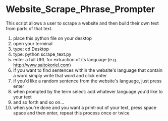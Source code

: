 # Website_Scrape_Phrase_Prompter
This script allows a user to scrape a website and then build their own text from parts of that text.

1. place this python file on your desktop
2. open your terminal
3. type: cd Desktop
4. type: python scrape_text.py
5. enter a full URL for extraction of its language (e.g. http://www.saitokoriel.com)
6. if you want to find sentences within the website's language that contain a word simply write that word and click enter
7. if you'd like a random sentence from the website's language, just press enter
8. when prompted by the term select: add whatever language you'd like to your text
9. and so forth and so on...
10. when you're done and you want a print-out of your text, press space space and then enter, repeat this process once or twice

